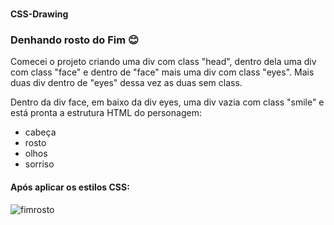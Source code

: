 # <h4>CSS-Drawing</h4>

<h3>Denhando rosto do Fim 😊</h3>

  Comecei o projeto criando uma div com class "head", dentro dela uma div com class "face" e dentro de "face" mais uma div com class "eyes". Mais duas div dentro
de "eyes" dessa vez as duas sem class.

  Dentro da div face, em baixo da div eyes, uma div vazia com class "smile" e está pronta a estrutura HTML do personagem:
- cabeça
- rosto
- olhos
- sorriso

<h4>Após aplicar os estilos CSS: </h4
  
![fimrosto](https://user-images.githubusercontent.com/104202323/177174321-1c041eda-8335-40b3-b8df-e725a86dc470.jpg)
